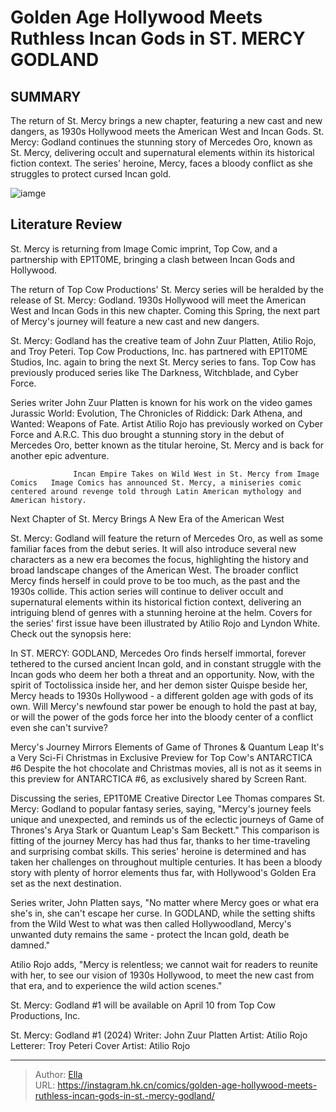 # Golden Age Hollywood Meets Ruthless Incan Gods in ST. MERCY GODLAND


## SUMMARY 



  The return of St. Mercy brings a new chapter, featuring a new cast and new dangers, as 1930s Hollywood meets the American West and Incan Gods.   St. Mercy: Godland continues the stunning story of Mercedes Oro, known as St. Mercy, delivering occult and supernatural elements within its historical fiction context.   The series&#39; heroine, Mercy, faces a bloody conflict as she struggles to protect cursed Incan gold.  

![iamge](https://static1.srcdn.com/wordpress/wp-content/uploads/2024/01/st-mercy-godland-1.jpg)

## Literature Review

St. Mercy is returning from Image Comic imprint, Top Cow, and a partnership with EP1T0ME, bringing a clash between Incan Gods and Hollywood.




The return of Top Cow Productions&#39; St. Mercy series will be heralded by the release of St. Mercy: Godland. 1930s Hollywood will meet the American West and Incan Gods in this new chapter. Coming this Spring, the next part of Mercy&#39;s journey will feature a new cast and new dangers.




St. Mercy: Godland has the creative team of John Zuur Platten, Atilio Rojo, and Troy Peteri. Top Cow Productions, Inc. has partnered with EP1T0ME Studios, Inc. again to bring the next St. Mercy series to fans. Top Cow has previously produced series like The Darkness, Witchblade, and Cyber Force. 

          

Series writer John Zuur Platten is known for his work on the video games Jurassic World: Evolution, The Chronicles of Riddick: Dark Athena, and Wanted: Weapons of Fate. Artist Atilio Rojo has previously worked on Cyber Force and A.R.C. This duo brought a stunning story in the debut of Mercedes Oro, better known as the titular heroine, St. Mercy and is back for another epic adventure.

                  Incan Empire Takes on Wild West in St. Mercy from Image Comics   Image Comics has announced St. Mercy, a miniseries comic centered around revenge told through Latin American mythology and American history.   





 Next Chapter of St. Mercy Brings A New Era of the American West 
         

St. Mercy: Godland will feature the return of Mercedes Oro, as well as some familiar faces from the debut series. It will also introduce several new characters as a new era becomes the focus, highlighting the history and broad landscape changes of the American West. The broader conflict Mercy finds herself in could prove to be too much, as the past and the 1930s collide. This action series will continue to deliver occult and supernatural elements within its historical fiction context, delivering an intriguing blend of genres with a stunning heroine at the helm. Covers for the series&#39; first issue have been illustrated by Atilio Rojo and Lyndon White. Check out the synopsis here:


In ST. MERCY: GODLAND, Mercedes Oro finds herself immortal, forever tethered to the cursed ancient Incan gold, and in constant struggle with the Incan gods who deem her both a threat and an opportunity. Now, with the spirit of Toctolissica inside her, and her demon sister Quispe beside her, Mercy heads to 1930s Hollywood - a different golden age with gods of its own. Will Mercy&#39;s newfound star power be enough to hold the past at bay, or will the power of the gods force her into the bloody center of a conflict even she can&#39;t survive?







 Mercy&#39;s Journey Mirrors Elements of Game of Thrones &amp; Quantum Leap 
                  It&#39;s a Very Sci-Fi Christmas in Exclusive Preview for Top Cow&#39;s ANTARCTICA #6   Despite the hot chocolate and Christmas movies, all is not as it seems in this preview for ANTARCTICA #6, as exclusively shared by Screen Rant.   

          

Discussing the series, EP1T0ME Creative Director Lee Thomas compares St. Mercy: Godland to popular fantasy series, saying, &#34;Mercy&#39;s journey feels unique and unexpected, and reminds us of the eclectic journeys of Game of Thrones&#39;s Arya Stark or Quantum Leap&#39;s Sam Beckett.&#34; This comparison is fitting of the journey Mercy has had thus far, thanks to her time-traveling and surprising combat skills. This series&#39; heroine is determined and has taken her challenges on throughout multiple centuries. It has been a bloody story with plenty of horror elements thus far, with Hollywood&#39;s Golden Era set as the next destination.




Series writer, John Platten says, &#34;No matter where Mercy goes or what era she&#39;s in, she can&#39;t escape her curse. In GODLAND, while the setting shifts from the Wild West to what was then called Hollywoodland, Mercy&#39;s unwanted duty remains the same - protect the Incan gold, death be damned.&#34;

Atilio Rojo adds, &#34;Mercy is relentless; we cannot wait for readers to reunite with her, to see our vision of 1930s Hollywood, to meet the new cast from that era, and to experience the wild action scenes.&#34;

St. Mercy: Godland #1 will be available on April 10 from Top Cow Productions, Inc.

 St. Mercy: Godland #1 (2024)                  Writer: John Zuur Platten   Artist: Atilio Rojo   Letterer: Troy Peteri   Cover Artist: Atilio Rojo      




---

> Author: [Ella](https://instagram.hk.cn/)  
> URL: https://instagram.hk.cn/comics/golden-age-hollywood-meets-ruthless-incan-gods-in-st.-mercy-godland/  


